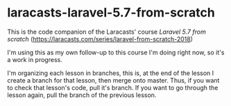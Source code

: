 # laracasts-laravel-5.7-from-scratch

This is the code companion of the Laracasts' course *Laravel 5.7 from scratch* (https://laracasts.com/series/laravel-from-scratch-2018)

I'm using this as my own follow-up to this course I'm doing right now, so it's a work in progress.

I'm organizing each lesson in branches, this is, at the end of the lesson I create a branch for that lesson, then merge onto master. Thus, if you want to check that lesson's code, pull it's branch. If you want to go through the lesson again, pull the branch of the previous lesson.
